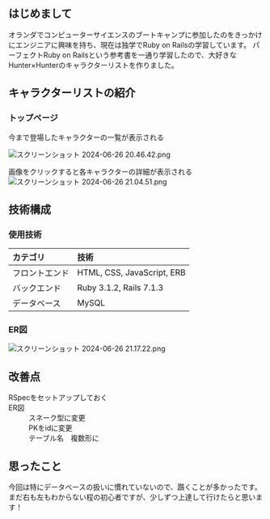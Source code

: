 ## はじめまして
オランダでコンピューターサイエンスのブートキャンプに参加したのをきっかけにエンジニアに興味を持ち、現在は独学でRuby on Railsの学習しています。
パーフェクトRuby on Railsという参考書を一通り学習したので、大好きなHunter×Hunterのキャラクターリストを作りました。

## キャラクターリストの紹介
### トップページ
今まで登場したキャラクターの一覧が表示される

![スクリーンショット 2024-06-26 20.46.42.png](https://qiita-image-store.s3.ap-northeast-1.amazonaws.com/0/3733846/3aa66941-8fea-a4df-5256-89cb2fd35dfa.png)

画像をクリックすると各キャラクターの詳細が表示される
![スクリーンショット 2024-06-26 21.04.51.png](https://qiita-image-store.s3.ap-northeast-1.amazonaws.com/0/3733846/0d4b8759-458c-f1d8-8d03-6a476e510815.png)


## 技術構成
### 使用技術
| カテゴリ	 |     技術 | 
|:-----------|:-----------|
| フロントエンド     | HTML, CSS, JavaScript, ERB| 
| バックエンド     | Ruby 3.1.2, Rails 7.1.3   |       
| データベース   | MySQL      |        

### ER図
![スクリーンショット 2024-06-26 21.17.22.png](https://qiita-image-store.s3.ap-northeast-1.amazonaws.com/0/3733846/6c71e47e-63f4-5211-c279-69f757492bc7.png)

## 改善点
<dl>
  <dt>RSpecをセットアップしておく</dt>
  <dt>ER図</dt>
  <dd>スネーク型に変更</dd>
  <dd>PKをidに変更</dd>
  <dd>テーブル名　複数形に</dd>
</dl>

## 思ったこと
今回は特にデータベースの扱いに慣れていないので、躓くことが多かったです。まだ右も左もわからない程の初心者ですが、少しずつ上達して行けたらと思います！
